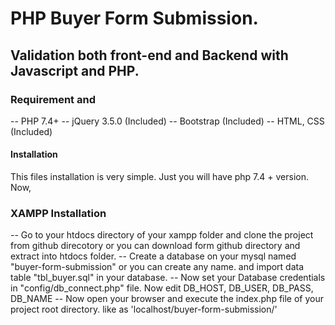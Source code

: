 # PHP Buyer Form Submission.

## Validation both front-end and Backend with Javascript and PHP.

### Requirement and
-- PHP 7.4+
-- jQuery 3.5.0 (Included)
-- Bootstrap (Included)
-- HTML, CSS (Included)

#### Installation
This files installation is very simple. Just you will have php 7.4 + version.  Now,

### XAMPP Installation
-- Go to your htdocs directory of your xampp folder and clone the project from github direcotory or you can download form github directory and extract into htdocs folder. 
-- Create a database on your mysql named "buyer-form-submission" or you can create any name. and import data table "tbl_buyer.sql" in your database.
-- Now set your Database credentials in "config/db_connect.php" file. Now edit DB_HOST, DB_USER, DB_PASS, DB_NAME
-- Now open your browser and execute the index.php file of your project root directory. like as 'localhost/buyer-form-submission/'
